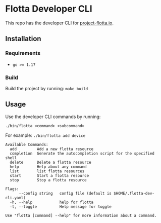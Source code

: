 # Flotta Developer CLI

This repo has the developer CLI for [project-flotta.io](https://github.com/project-flotta).

## Installation

### Requirements

- `go >= 1.17`

### Build

Build the project by running: `make build`

## Usage

Use the developer CLI commands by running:

`./bin/flotta <command> <subcommand>`

For example:
`./bin/flotta add device`


```
Available Commands:
  add         Add a new flotta resource
  completion  Generate the autocompletion script for the specified shell
  delete      Delete a flotta resource
  help        Help about any command
  list        list flotta resources
  start       Start a flotta resource
  stop        Stop a flotta resource

Flags:
      --config string   config file (default is $HOME/.flotta-dev-cli.yaml)
  -h, --help            help for flotta
  -t, --toggle          Help message for toggle

Use "flotta [command] --help" for more information about a command.
```

